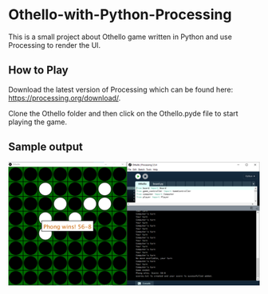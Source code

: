 # Othello-with-Python-Processing

This is a small project about Othello game written in Python and use Processing to render the UI.

## How to Play
Download the latest version of Processing which can be found here: https://processing.org/download/.

Clone the Othello folder and then click on the Othello.pyde file to start playing the game.

## Sample output
![Image of the output](https://github.com/hoang-ph/Othello-with-Python-Processing/blob/main/OthelloOutput.PNG)
